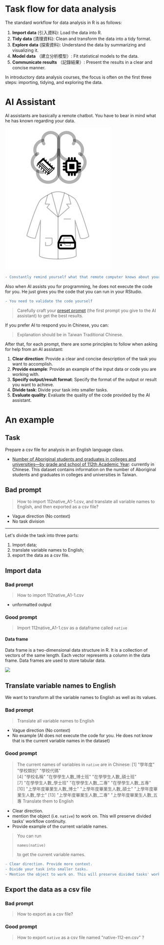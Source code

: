 # Task flow for data analysis

The standard workflow for data analysis in R is as follows:  

1. **Import data** (引入資料): Load the data into R.
2. **Tidy data** (清理資料): Clean and transform the data into a tidy format.
3. **Explore data** (探索資料): Understand the data by summarizing and visualizing it.
4. **Model data** （建立分析模型）: Fit statistical models to the data.
5. **Communicate results** （記錄結果）: Present the results in a clear and concise manner.

In introductory data analysis courses, the focus is often on the first three steps: importing, tidying, and exploring the data.

# AI Assistant

AI assistants are basically a remote chatbot. You have to bear in mind what he has known regarding your data.


![AI in the cloud](../img/computer-program-environment.png)


```diff
- Constantly remind yourself what that remote computer knows about your data.
```

Also when AI assists you for programming, he does not execute the code for you. He just gives you the code that you can run in your RStudio.

```diff
- You need to validate the code yourself
```

> Carefully craft your [preset prompt](https://classroom.google.com/c/NzExNTg4NDAwNDY3/m/NzE3ODI1NTI2Nzg1/details) (the first prompt you give to the AI assistant) to get the best results.

If you prefer AI to respond you in Chinese, you can: 

> Explanation should be in Taiwan Traditional Chinese.

After that, for each prompt, there are some principles to follow when asking for help from an AI assistant:

  1. **Clear direction**: Provide a clear and concise description of the task you want to accomplish.
  2. **Provide example**: Provide an example of the input data or code you are working with.  
  3. **Specify output/result format**: Specify the format of the output or result you want to achieve.
  4. **Divide task**: Divide your task into smaller tasks.
  5. **Evaluate quality**: Evaluate the quality of the code provided by the AI assistant.

# An example

## Task

Prepare a csv file for analysis in an English language class.

  - [Number of Aboriginal students and graduates in colleges and universities—by grade and school of 112th Academic Year](https://data.gov.tw/dataset/33514): currently in Chinese. This dataset contains information on the number of Aboriginal students and graduates in colleges and universities in Taiwan.


## Bad prompt

>  How to import 112native_A1-1.csv, and translate all variable names to English, and then exported as a csv file?

 - Vague direction (No context)  
 - No task division

***

Let's divide the task into three parts: 

  1. Import data;   
  2. translate variable names to English;  
  3. export the data as a csv file.  

## Import data

### Bad prompt

> How to import 112native_A1-1.csv

   - unformatted output

### Good prompt

> Import 112native_A1-1.csv as a dataframe called `native`

#### Data frame

Data frame is a two-dimensional data structure in R. It is a collection of vectors of the same length. Each vector represents a column in the data frame. Data frames are used to store tabular data.


![](https://r4ds.hadley.nz/images/tidy-1.png)

## Translate variable names to English

We want to transform all the variable names to English as well as its values.


### Bad prompt

> Translate all variable names to English

 - Vague direction (No context)
 - No example (AI does not execute the code for you. He does not know that is the current variable names in the dataset)


### Good prompt

> The current names of variables in `native` are in Chinese: 
>  [1] "學年度"                  "學校類別"                "學校代碼"               
 [4] "學校名稱"                "在學學生人數_博士班"     "在學學生人數_碩士班"    
 [7] "在學學生人數_學士班"     "在學學生人數_二專"       "在學學生人數_五專"      
[10] "上學年度畢業生人數_博士" "上學年度畢業生人數_碩士" "上學年度畢業生人數_學士"
[13] "上學年度畢業生人數_二專" "上學年度畢業生人數_五專
> Translate them to English


  - Clear direction.  
  - mention the object (i.e. `native`) to work on. This will preserve divided tasks' workflow continuity.
  - Provide example of the current variable names.

> You can run 
> ```
> names(native)
> ```
> to get the current variable names.


```diff
- Clear direction. Provide more context.  
- Divide your task into smaller tasks.
- Mention the object to work on. This will preserve divided tasks' workflow continuity.  
```

## Export the data as a csv file

### Bad prompt

> How to export as a csv file?

### Good prompt

> How to export `native` as a csv file named "native-112-en.csv" ?

